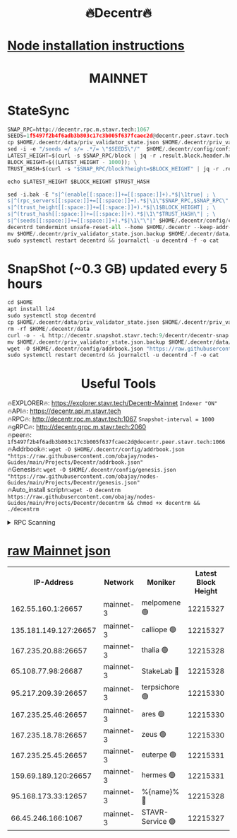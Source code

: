 <h1 align="center"> 🔥Decentr🔥</h1>

[Node installation instructions](https://github.com/obajay/nodes-Guides/tree/main/Projects/Decentr)
=
<h1 align="center"> MAINNET</h1>

# StateSync
```python
SNAP_RPC=http://decentr.rpc.m.stavr.tech:1067
SEEDS=1f5497f2b4f6adb3b803c17c3b005f637fcaec2d@decentr.peer.stavr.tech:1066
cp $HOME/.decentr/data/priv_validator_state.json $HOME/.decentr/priv_validator_state.json.backup
sed -i -e "/seeds =/ s/= .*/= \"$SEEDS\"/"  $HOME/.decentr/config/config.toml
LATEST_HEIGHT=$(curl -s $SNAP_RPC/block | jq -r .result.block.header.height); \
BLOCK_HEIGHT=$((LATEST_HEIGHT - 1000)); \
TRUST_HASH=$(curl -s "$SNAP_RPC/block?height=$BLOCK_HEIGHT" | jq -r .result.block_id.hash)

echo $LATEST_HEIGHT $BLOCK_HEIGHT $TRUST_HASH

sed -i.bak -E "s|^(enable[[:space:]]+=[[:space:]]+).*$|\1true| ; \
s|^(rpc_servers[[:space:]]+=[[:space:]]+).*$|\1\"$SNAP_RPC,$SNAP_RPC\"| ; \
s|^(trust_height[[:space:]]+=[[:space:]]+).*$|\1$BLOCK_HEIGHT| ; \
s|^(trust_hash[[:space:]]+=[[:space:]]+).*$|\1\"$TRUST_HASH\"| ; \
s|^(seeds[[:space:]]+=[[:space:]]+).*$|\1\"\"|" $HOME/.decentr/config/config.toml
decentrd tendermint unsafe-reset-all --home $HOME/.decentr --keep-addr-book
mv $HOME/.decentr/priv_validator_state.json.backup $HOME/.decentr/data/priv_validator_state.json
sudo systemctl restart decentrd && journalctl -u decentrd -f -o cat
```
# SnapShot (~0.3 GB) updated every 5 hours
```python
cd $HOME
apt install lz4
sudo systemctl stop decentrd
cp $HOME/.decentr/data/priv_validator_state.json $HOME/.decentr/priv_validator_state.json.backup
rm -rf $HOME/.decentr/data
curl -o - -L http://decentr.snapshot.stavr.tech:9/decentr/decentr-snap.tar.lz4 | lz4 -c -d - | tar -x -C $HOME/.decentr --strip-components 2
mv $HOME/.decentr/priv_validator_state.json.backup $HOME/.decentr/data/priv_validator_state.json
wget -O $HOME/.decentr/config/addrbook.json "https://raw.githubusercontent.com/obajay/nodes-Guides/main/Projects/Decentr/addrbook.json"
sudo systemctl restart decentrd && journalctl -u decentrd -f -o cat
```

 <h1 align="center"> Useful Tools</h1>

🔥EXPLORER🔥:     https://explorer.stavr.tech/Decentr-Mainnet        `Indexer "ON"` \
🔥API🔥:          https://decentr.api.m.stavr.tech \
🔥RPC🔥:          http://decentr.rpc.m.stavr.tech:1067              `Snapshot-interval = 1000` \
🔥gRPC🔥:         http://decentr.grpc.m.stavr.tech:2060 \
🔥peer🔥:         `1f5497f2b4f6adb3b803c17c3b005f637fcaec2d@decentr.peer.stavr.tech:1066` \
🔥Addrbook🔥:  `wget -O $HOME/.decentr/config/addrbook.json "https://raw.githubusercontent.com/obajay/nodes-Guides/main/Projects/Decentr/addrbook.json"` \
🔥Genesis🔥:  `wget -O $HOME/.decentr/config/genesis.json "https://raw.githubusercontent.com/obajay/nodes-Guides/main/Projects/Decentr/genesis.json"` \
🔥Auto_install script🔥:`wget -O decentrm https://raw.githubusercontent.com/obajay/nodes-Guides/main/Projects/Decentr/decentrm && chmod +x decentrm && ./decentrm`

<details>
<summary>RPC Scanning</summary>

<h2 align="center"> We scan nodes in real time every 4 hours. And we provide the final result of RPC endpoints.
We cannot influence the operation of these nodes in any way. </h2>


```python
If Voting Power is higher than 0 --> then the Node is a validator of the network and may be subject to attack and be a potential threat to the chain.
```
```python
We marked such validators with a red symbol
```

</details>

[raw Mainnet json](https://rpc-check.decentrm.stavr.tech/decentrm/rpc-decentrm-result.json)
=



<table><tr><th>IP-Address</th><th>Network</th><th>Moniker</th><th>Latest Block Height</th><th>Earliest Block Height</th><th>Catching Up</th><th>Tx Index</th><th>Voting Power</th><th>Scan Time</th></tr><tr><td>162.55.160.1:26657</td><td>mainnet-3</td><td>melpomene 🟢</td><td>12215327</td><td>1688950</td><td>False</td><td>on</td><td>0</td><td>2023-12-31T12:48:16.229850519UTC</td></tr><tr><td>135.181.149.127:26657</td><td>mainnet-3</td><td>calliope 🟢</td><td>12215327</td><td>1688950</td><td>False</td><td>on</td><td>0</td><td>2023-12-31T12:48:18.753644587UTC</td></tr><tr><td>167.235.20.88:26657</td><td>mainnet-3</td><td>thalia 🟢</td><td>12215328</td><td>1688950</td><td>False</td><td>on</td><td>0</td><td>2023-12-31T12:48:24.208127358UTC</td></tr><tr><td>65.108.77.98:26687</td><td>mainnet-3</td><td>StakeLab 🔴</td><td>12215328</td><td>1688950</td><td>False</td><td>on</td><td>5427054</td><td>2023-12-31T12:48:24.510550030UTC</td></tr><tr><td>95.217.209.39:26657</td><td>mainnet-3</td><td>terpsichore 🟢</td><td>12215330</td><td>1688950</td><td>False</td><td>on</td><td>0</td><td>2023-12-31T12:48:31.463669634UTC</td></tr><tr><td>167.235.25.46:26657</td><td>mainnet-3</td><td>ares 🟢</td><td>12215330</td><td>1688950</td><td>False</td><td>on</td><td>0</td><td>2023-12-31T12:48:33.797086364UTC</td></tr><tr><td>167.235.18.78:26657</td><td>mainnet-3</td><td>zeus 🟢</td><td>12215330</td><td>1688950</td><td>False</td><td>on</td><td>0</td><td>2023-12-31T12:48:36.192053606UTC</td></tr><tr><td>167.235.25.45:26657</td><td>mainnet-3</td><td>euterpe 🟢</td><td>12215331</td><td>1688950</td><td>False</td><td>on</td><td>0</td><td>2023-12-31T12:48:38.455161200UTC</td></tr><tr><td>159.69.189.120:26657</td><td>mainnet-3</td><td>hermes 🟢</td><td>12215331</td><td>1688950</td><td>False</td><td>on</td><td>0</td><td>2023-12-31T12:48:38.679003450UTC</td></tr><tr><td>95.168.173.33:12657</td><td>mainnet-3</td><td>%{name}% 🔴</td><td>12215328</td><td>8964001</td><td>False</td><td>on</td><td>4174243</td><td>2023-12-31T12:48:19.860293378UTC</td></tr><tr><td>66.45.246.166:1067</td><td>mainnet-3</td><td>STAVR-Service 🟢</td><td>12215327</td><td>12212001</td><td>False</td><td>on</td><td>0</td><td>2023-12-31T12:48:19.361309553UTC</td></tr></table>